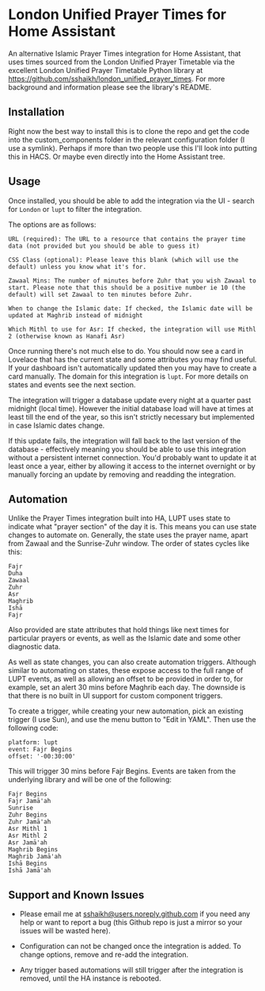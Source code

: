 # London Unified Prayer Times for Home Assistant

An alternative Islamic Prayer Times integration for Home Assistant, that uses times sourced from the London Unified Prayer Timetable via the excellent London Unified Prayer Timetable Python library at https://github.com/sshaikh/london_unified_prayer_times. For more background and information please see the library's README.

## Installation

Right now the best way to install this is to clone the repo and get the code into the custom_components folder in the relevant configuration folder (I use a symlink). Perhaps if more than two people use this I'll look into putting this in HACS. Or maybe even directly into the Home Assistant tree.

## Usage

Once installed, you should be able to add the integration via the UI - search for `London` or `lupt` to filter the integration.

The options are as follows:

```
URL (required): The URL to a resource that contains the prayer time data (not provided but you should be able to guess it)

CSS Class (optional): Please leave this blank (which will use the default) unless you know what it's for.

Zawaal Mins: The number of minutes before Zuhr that you wish Zawaal to start. Please note that this should be a positive number ie 10 (the default) will set Zawaal to ten minutes before Zuhr.

When to change the Islamic date: If checked, the Islamic date will be updated at Maghrib instead of midnight

Which Mithl to use for Asr: If checked, the integration will use Mithl 2 (otherwise known as Hanafi Asr)
```

Once running there's not much else to do. You should now see a card in Lovelace that has the current state and some attributes you may find useful. If your dashboard isn't automatically updated then you may have to create a card manually. The domain for this integration is `lupt`.  For more details on states and events see the next section.

The integration will trigger a database update every night at a quarter past midnight (local time). However the initial database load will have at times at least till the end of the year, so this isn't strictly necessary but implemented in case Islamic dates change.

If this update fails, the integration will fall back to the last version of the database - effectively meaning you should be able to use this integration without a persistent internet connection. You'd probably want to update it at least once a year, either by allowing it access to the internet overnight or by manually forcing an update by removing and readding the integration.

## Automation

Unlike the Prayer Times integration built into HA, LUPT uses state to indicate what "prayer section" of the day it is. This means you can use state changes to automate on. Generally, the state uses the prayer name, apart from Zawaal and the Sunrise-Zuhr window. The order of states cycles like this:

```
Fajr
Duha
Zawaal
Zuhr
Asr
Maghrib
Ishā
Fajr
```

Also provided are state attributes that hold things like next times for particular prayers or events, as well as the Islamic date and some other diagnostic data.

As well as state changes, you can also create automation triggers. Although similar to automating on states, these expose access to the full range of LUPT events, as well as allowing an offset to be provided in order to, for example, set an alert 30 mins before Maghrib each day. The downside is that there is no built in UI support for custom component triggers.

To create a trigger, while creating your new automation, pick an existing trigger (I use Sun), and use the menu button to "Edit in YAML". Then use the following code:

```
platform: lupt
event: Fajr Begins
offset: '-00:30:00'
```

This will trigger 30 mins before Fajr Begins. Events are taken from the underlying library and will be one of the following:

```
Fajr Begins
Fajr Jamā'ah
Sunrise
Zuhr Begins
Zuhr Jamā'ah
Asr Mithl 1
Asr Mithl 2
Asr Jamā'ah
Maghrib Begins
Maghrib Jamā'ah
Ishā Begins
Ishā Jamā'ah
```

## Support and Known Issues

- Please email me at sshaikh@users.noreply.github.com if you need any help or want to report a bug (this Github repo is just a mirror so your issues will be wasted here).

- Configuration can not be changed once the integration is added. To change options, remove and re-add the integration.

- Any trigger based automations will still trigger after the integration is removed, until the HA instance is rebooted.
